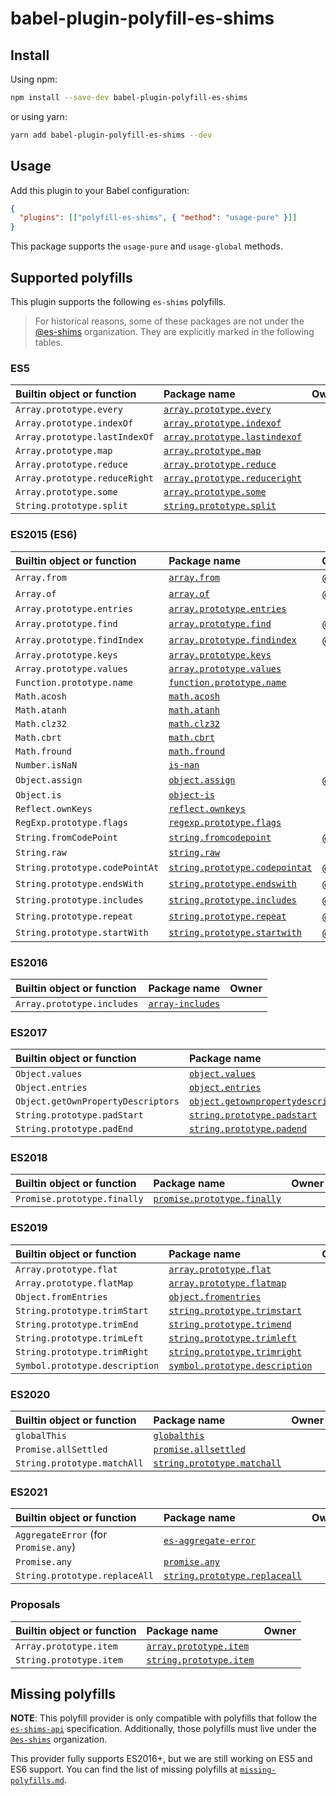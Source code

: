 # babel-plugin-polyfill-es-shims

## Install

Using npm:

```sh
npm install --save-dev babel-plugin-polyfill-es-shims
```

or using yarn:

```sh
yarn add babel-plugin-polyfill-es-shims --dev
```

## Usage

Add this plugin to your Babel configuration:

```json
{
  "plugins": [["polyfill-es-shims", { "method": "usage-pure" }]]
}
```

This package supports the `usage-pure` and `usage-global` methods.

## Supported polyfills

This plugin supports the following `es-shims` polyfills.

> For historical reasons, some of these packages are not under the [@es-shims](https://github.com/es-shims/) organization. They are explicitly marked in the following tables.

### ES5

| Builtin object or function    | Package name                                                                             | Owner |
| :---------------------------- | :--------------------------------------------------------------------------------------- | :---- |
| `Array.prototype.every`       | [`array.prototype.every`](https://github.com/es-shims/Array.prototype.every)             |
| `Array.prototype.indexOf`     | [`array.prototype.indexof`](https://github.com/es-shims/Array.prototype.indexOf)         |
| `Array.prototype.lastIndexOf` | [`array.prototype.lastindexof`](https://github.com/es-shims/Array.prototype.lastIndexOf) |
| `Array.prototype.map`         | [`array.prototype.map`](https://github.com/es-shims/Array.prototype.map)                 |
| `Array.prototype.reduce`      | [`array.prototype.reduce`](https://github.com/es-shims/Array.prototype.reduce)           |
| `Array.prototype.reduceRight` | [`array.prototype.reduceright`](https://github.com/es-shims/Array.prototype.reduceRight) |
| `Array.prototype.some`        | [`array.prototype.some`](https://github.com/es-shims/Array.prototype.some)               |
| `String.prototype.split`      | [`string.prototype.split`](https://github.com/es-shims/String.prototype.split)           |

### ES2015 (ES6)

| Builtin object or function     | Package name                                                                                    | Owner                                              |
| :----------------------------- | :---------------------------------------------------------------------------------------------- | :------------------------------------------------- |
| `Array.from`                   | [`array.from`](https://github.com/mathiasbynens/Array.from)                                     | [@mathiasbynens](https://github.com/mathiasbynens) |
| `Array.of`                     | [`array.of`](https://github.com/mathiasbynens/Array.of)                                         | [@mathiasbynens](https://github.com/mathiasbynens) |
| `Array.prototype.entries`      | [`array.prototype.entries`](https://github.com/es-shims/Array.prototype.entries)                |
| `Array.prototype.find`         | [`array.prototype.find`](https://github.com/paulmillr/Array.prototype.find)                     | [@paulmillr](https://github.com/paulmillr)         |
| `Array.prototype.findIndex`    | [`array.prototype.findindex`](https://github.com/paulmillr/Array.prototype.findIndex)           | [@paulmillr](https://github.com/paulmillr)         |
| `Array.prototype.keys`         | [`array.prototype.keys`](https://github.com/es-shims/Array.prototype.keys)                      |
| `Array.prototype.values`       | [`array.prototype.values`](https://github.com/es-shims/Array.prototype.values)                  |
| `Function.prototype.name`      | [`function.prototype.name`](https://github.com/es-shims/Function.prototype.name)                |
| `Math.acosh`                   | [`math.acosh`](https://github.com/es-shims/Math.acosh)                                          |
| `Math.atanh`                   | [`math.atanh`](https://github.com/es-shims/Math.atanh)                                          |
| `Math.clz32`                   | [`math.clz32`](https://github.com/es-shims/Math.clz32)                                          |
| `Math.cbrt`                    | [`math.cbrt`](https://github.com/es-shims/Math.cbrt)                                            |
| `Math.fround`                  | [`math.fround`](https://github.com/es-shims/Math.fround)                                        |
| `Number.isNaN`                 | [`is-nan`](https://github.com/es-shims/is-nan)                                                  |
| `Object.assign`                | [`object.assign`](https://github.com/ljharb/object.assign)                                      | [@ljharb](https://github.com/ljharb)               |
| `Object.is`                    | [`object-is`](https://github.com/es-shims/object-is)                                            |
| `Reflect.ownKeys`              | [`reflect.ownkeys`](https://github.com/es-shims/Reflect.ownKeys)                                |
| `RegExp.prototype.flags`       | [`regexp.prototype.flags`](https://github.com/es-shims/RegExp.prototype.flags)                  |
| `String.fromCodePoint`         | [`string.fromcodepoint`](https://github.com/mathiasbynens/String.fromCodePoint)                 | [@mathiasbynens](https://github.com/mathiasbynens) |
| `String.raw`                   | [`string.raw`](https://github.com/es-shims/String.raw)                                          |
| `String.prototype.codePointAt` | [`string.prototype.codepointat`](https://github.com/mathiasbynens/String.prototype.codePointAt) | [@mathiasbynens](https://github.com/mathiasbynens) |
| `String.prototype.endsWith`    | [`string.prototype.endswith`](https://github.com/mathiasbynens/String.prototype.endsWith)       | [@mathiasbynens](https://github.com/mathiasbynens) |
| `String.prototype.includes`    | [`string.prototype.includes`](https://github.com/mathiasbynens/String.prototype.includes)       | [@mathiasbynens](https://github.com/mathiasbynens) |
| `String.prototype.repeat`      | [`string.prototype.repeat`](https://github.com/mathiasbynens/String.prototype.repeat)           | [@mathiasbynens](https://github.com/mathiasbynens) |
| `String.prototype.startWith`   | [`string.prototype.startwith`](https://github.com/mathiasbynens/String.prototype.startsWith)    | [@mathiasbynens](https://github.com/mathiasbynens) |

### ES2016

| Builtin object or function | Package name                                                   | Owner |
| :------------------------- | :------------------------------------------------------------- | :---- |
| `Array.prototype.includes` | [`array-includes`](https://github.com/es-shims/array-includes) |

### ES2017

| Builtin object or function         | Package name                                                                                       | Owner |
| :--------------------------------- | :------------------------------------------------------------------------------------------------- | :---- |
| `Object.values`                    | [`object.values`](https://github.com/es-shims/Object.values)                                       |
| `Object.entries`                   | [`object.entries`](https://github.com/es-shims/Object.entries)                                     |
| `Object.getOwnPropertyDescriptors` | [`object.getownpropertydescriptors`](https://github.com/es-shims/object.getownpropertydescriptors) |
| `String.prototype.padStart`        | [`string.prototype.padstart`](https://github.com/es-shims/String.prototype.padStart)               |
| `String.prototype.padEnd`          | [`string.prototype.padend`](https://github.com/es-shims/String.prototype.padEnd)                   |

### ES2018

| Builtin object or function  | Package name                                                                         | Owner |
| :-------------------------- | :----------------------------------------------------------------------------------- | :---- |
| `Promise.prototype.finally` | [`promise.prototype.finally`](https://github.com/es-shims/Promise.prototype.finally) |

### ES2019

| Builtin object or function     | Package name                                                                               | Owner |
| :----------------------------- | :----------------------------------------------------------------------------------------- | :---- |
| `Array.prototype.flat`         | [`array.prototype.flat`](https://github.com/es-shims/Array.prototype.flat)                 |
| `Array.prototype.flatMap`      | [`array.prototype.flatmap`](https://github.com/es-shims/Array.prototype.flatMap)           |
| `Object.fromEntries`           | [`object.fromentries`](https://github.com/es-shims/Object.fromEntries)                     |
| `String.prototype.trimStart`   | [`string.prototype.trimstart`](https://github.com/es-shims/String.prototype.trimStart)     |
| `String.prototype.trimEnd`     | [`string.prototype.trimend`](https://github.com/es-shims/String.prototype.trimEnd)         |
| `String.prototype.trimLeft`    | [`string.prototype.trimleft`](https://github.com/es-shims/String.prototype.trimLeft)       |
| `String.prototype.trimRight`   | [`string.prototype.trimright`](https://github.com/es-shims/String.prototype.trimRight)     |
| `Symbol.prototype.description` | [`symbol.prototype.description`](https://github.com/es-shims/Symbol.prototype.description) |

### ES2020

| Builtin object or function  | Package name                                                                       | Owner |
| :-------------------------- | :--------------------------------------------------------------------------------- | :---- |
| `globalThis`                | [`globalthis`](https://github.com/es-shims/globalThis)                             |
| `Promise.allSettled`        | [`promise.allsettled`](https://github.com/es-shims/Promise.allSettled)             |
| `String.prototype.matchAll` | [`string.prototype.matchall`](https://github.com/ljharb/String.prototype.matchAll) |

### ES2021

| Builtin object or function           | Package name                                                                             | Owner |
| :----------------------------------- | :--------------------------------------------------------------------------------------- | :---- |
| `AggregateError` (for `Promise.any`) | [`es-aggregate-error`](https://github.com/es-shims/AggregateError)                       |
| `Promise.any`                        | [`promise.any`](https://github.com/es-shims/Promise.any)                                 |
| `String.prototype.replaceAll`        | [`string.prototype.replaceall`](https://github.com/es-shims/String.prototype.replaceAll) |

### Proposals

| Builtin object or function | Package name                                                                 | Owner |
| :------------------------- | :--------------------------------------------------------------------------- | :---- |
| `Array.prototype.item`     | [`array.prototype.item`](https://github.com/es-shims/Array.prototype.item)   |
| `String.prototype.item`    | [`string.prototype.item`](https://github.com/es-shims/String.prototype.item) |

## Missing polyfills

**NOTE**: This polyfill provider is only compatible with polyfills that follow the [`es-shims-api`](https://github.com/es-shims/es-shim-api) specification. Additionally, those polyfills must live under the [`@es-shims`](https://github.com/es-shims) organization.

This provider fully supports ES2016+, but we are still working on ES5 and ES6 support. You can find the list of missing polyfills at [`missing-polyfills.md`](./missing-polyfills.md).
